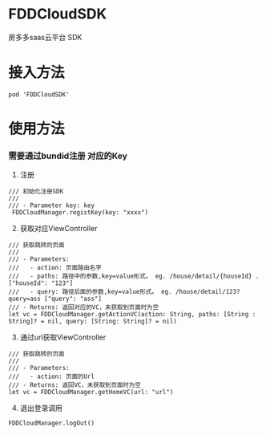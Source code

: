 # FDDCloudSDK
房多多saas云平台 SDK

# 接入方法
```
pod 'FDDCloudSDK'
```

# 使用方法
### 需要通过bundid注册 对应的Key
1.   注册
```
/// 初始化注册SDK
///
/// - Parameter key: key
 FDDCloudManager.registKey(key: "xxxx")
```
2. 获取对应ViewController
```
/// 获取跳转的页面
///
/// - Parameters:
///   - action: 页面路由名字
///   - paths: 路径中的参数,key=value形式。 eg. /house/detail/{houseId} .["houseId": "123"]
///   - query: 路径后面的参数,key=value形式。 eg. /house/detail/123?query=ass ["query": "ass"]
/// - Returns: 返回对应的VC，未获取到页面时为空
let vc = FDDCloudManager.getActionVC(action: String, paths: [String : String]? = nil, query: [String: String]? = nil)
```
3. 通过url获取ViewController
```
/// 获取跳转的页面
///
/// - Parameters:
///   - action: 页面的Url
/// - Returns: 返回VC，未获取到页面时为空
let vc = FDDCloudManager.getHomeVC(url: "url")
```
4. 退出登录调用
```
FDDCloudManager.logOut()
```
